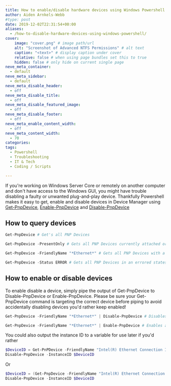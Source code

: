 ```yaml
---
title: How to enable/disable hardware devices using Windows Powershell
author: Aiden Arnkels-Webb
#type: post
date: 2019-12-02T22:31:54+00:00
aliases: 
  - /how-to-disable-hardware-devices-using-windows-powershell/
cover:
    image: "cover.png" # image path/url
    alt: "Screenshot of Advanced NTFS Permissions" # alt text
    caption: "<text>" # display caption under cover
    relative: false # when using page bundles set this to true
    hidden: false # only hide on current single page
neve_meta_container:
  - default
neve_meta_sidebar:
  - default
neve_meta_disable_header:
  - off
neve_meta_disable_title:
  - off
neve_meta_disable_featured_image:
  - off
neve_meta_disable_footer:
  - off
neve_meta_enable_content_width:
  - off
neve_meta_content_width:
  - 70
categories:
tags:
  - Powershell
  - Troubleshooting
  - IT & Tech
  - Coding / Scripts

---
```

If you're working on Windows Server Core or remotely on another computer and don't have access to the Windows GUI, you might have trouble disabling a faulty or unwanted plug-and-play device. Thankfully Powershell makes it easy to get, enable and disable devices in Device Manager using [Get-PnpDevice][1], [Enable-PnpDevice][2] and [Disable-PnpDevice][3]

## **How to query devices**

```powershell
Get-PnpDevice # Get's all PNP Devices

Get-PnpDevice -PresentOnly # Gets all PNP Devices currently attached or physically present in the system

Get-PnpDevice -FriendlyName "*Ethernet*" # Gets all PNP Devices with a name containing "Ethernet"

Get-PnpDevice -Status ERROR # Gets all PNP Devices in an errored states
```

## **How to enable or disable devices**

To enable disable a device, simply pipe the output of Get-PnpDevice to Disable-PnpDevice or Enable-PnpDevice. Please be sure your Get-PnpDevice command is targeting the correct device before piping to avoid accidentally disabling devices you'd rather keep enabled!

```powershell
Get-PnpDevice -FriendlyName "*Ethernet*" | Disable-PnpDevice # Disables all PNP Devices with a name containing "Ethernet"

Get-PnpDevice -FriendlyName "*Ethernet*" | Enable-PnpDevice # Enables all PNP Devices with a name containing "Ethernet"
```

You could also output the instance ID to a variable for use later if you'd rather

```powershell
$DeviceID = Get-PnPDevice -FriendlyName "Intel(R) Ethernet Connection I217-V" | Select-Object InstanceID
Disable-PnpDevice -InstanceID $DeviceID
```

Or

```powershell
$DeviceID = (Get-PnpDevice -FriendlyName "Intel(R) Ethernet Connection I217-V").InstanceID
Disable-PnpDevice -InstanceID $DeviceID
```

 [1]: https://docs.microsoft.com/en-us/powershell/module/pnpdevice/get-pnpdevice?view=win10-ps
 [2]: https://docs.microsoft.com/en-us/powershell/module/pnpdevice/enable-pnpdevice?view=win10-ps
 [3]: https://docs.microsoft.com/en-us/powershell/module/pnpdevice/disable-pnpdevice?view=win10-ps
